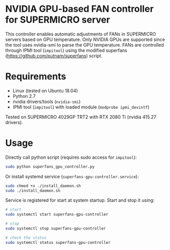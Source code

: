 # NVIDIA GPU-based FAN controller for SUPERMICRO server

This controller enables automatic adjustments of FANs in SUPERMICRO servers based on GPU temperature.  Only NVIDIA GPUs are supported since the tool uses nvidia-smi to parse the GPU temperature. FANs are controlled through IPMI tool (`impitool`) using the modified superfans (https://github.com/putnam/superfans) script.

# Requirements

* Linux (tested on Ubuntu 18.04)
* Python 2.7
* nvidia drivers/tools (`nvidia-smi`)
* IPMI tool (`impitool`) with loaded module (`modprobe ipmi_devintf`)

Tested on SUPERMICRO 4029GP TRT2 with RTX 2080 Ti (nvidia 415.27 drivers).

# Usage

Directly call python script (requires sudo access for `impitool`):
```bash
sudo python superfans_gpu_controller.py
```

Or install systemd service (`superfans-gpu-controller.service`):

```bash
sudo chmod +x ./install_daemon.sh
sudo ./install_daemon.sh
```

Service is registered for start at system startup. Start and stop it using:
```bash
# start
sudo systemctl start superfans-gpu-controller

# stop
sudo systemctl stop superfans-gpu-controller

# check the status
sudo systemctl status superfans-gpu-controller
```